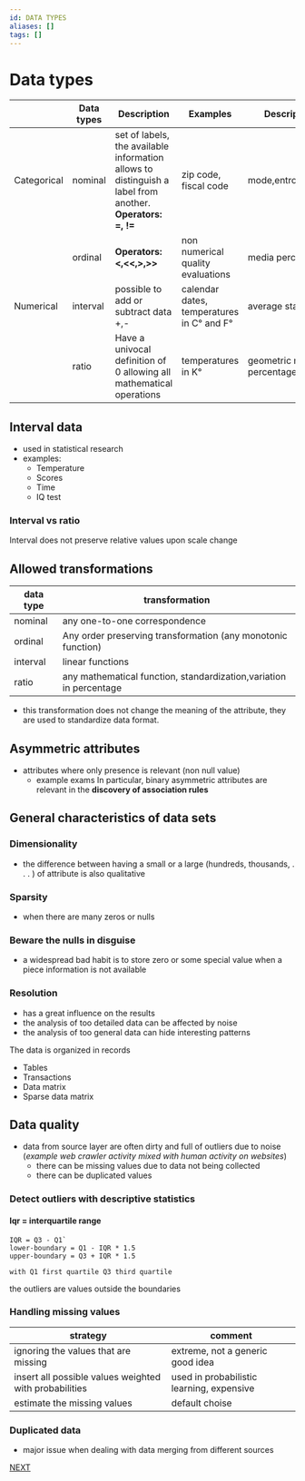 ```yaml
---
id: DATA TYPES
aliases: []
tags: []
---
```


# Data types

|  | Data types | Description | Examples | Descriptive statistics allowed | Domain |
| ---- | ---- | ---- | ---- | ---- | ---- |
| Categorical | nominal | set of labels, the available information allows to distinguish a label from another. **Operators: =, !=** | zip code, fiscal code | mode,entropy,contingency,correlation | Discrete |
|  | ordinal | **Operators: <,<<,>,>>** | non numerical quality evaluations | media percentiles rank correlations | Discrete |
| Numerical | interval | possible to add or subtract data +,- | calendar dates, temperatures in C° and F° | average standard deviations | Continous |
|  | ratio | Have a univocal definition of 0 allowing all mathematical operations | temperatures in K° | geometric mean harmonic mean percentage variation | Continous |


## Interval data

- used in statistical research
- examples:
	- Temperature
	- Scores
	- Time
	- IQ test

### Interval vs ratio
Interval does not preserve relative values upon scale change

## Allowed transformations

| data type | transformation                                                     |
| --------- | ------------------------------------------------------------------ |
| nominal   | any one-to-one correspondence                                      |
| ordinal   | Any order preserving transformation (any monotonic function)       |
| interval  | linear functions                                                   |
| ratio     | any mathematical function, standardization,variation in percentage |

- this transformation does not change the meaning of the attribute, they are used to standardize data format.

## Asymmetric attributes

- attributes where only presence is relevant (non null value)
	- example exams
In particular, binary asymmetric attributes are relevant in the **discovery of association rules**

## General characteristics of data sets
### Dimensionality
 - the difference between having a small or a large (hundreds, thousands, . . . ) of attribute is also qualitative
### Sparsity
- when there are many zeros or nulls
### Beware the nulls in disguise
- a widespread bad habit is to store zero or some special value when a piece information is not available
### Resolution
- has a great influence on the results
- the analysis of too detailed data can be affected by noise
- the analysis of too general data can hide interesting patterns

The data is organized in records
- Tables
- Transactions
- Data matrix
- Sparse data matrix
## Data quality

- data from source layer are often dirty and full of outliers due to noise (*example web crawler activity mixed with human activity on websites*)
	- there can be missing values due to data not being collected
	- there can be duplicated values

### Detect outliers with descriptive statistics

#### Iqr = interquartile range

```
IQR = Q3 - Q1`
lower-boundary = Q1 - IQR * 1.5
upper-boundary = Q3 + IQR * 1.5

with Q1 first quartile Q3 third quartile
```

the outliers are values outside the boundaries

### Handling missing values

| strategy                                              | comment                                   |
| ----------------------------------------------------- | ----------------------------------------- |
| ignoring the values that are missing                  | extreme, not a generic good idea          |
| insert all possible values weighted with probabilities | used in probabilistic learning, expensive |
| estimate the missing values| default choise|

### Duplicated data

- major issue when dealing with data merging from different sources

 [NEXT](datamining/DATA_PREPROCESSING.md)
